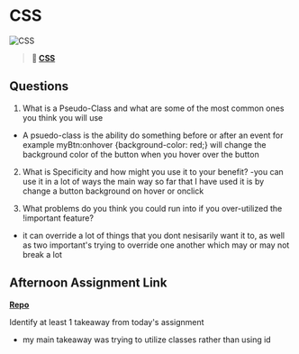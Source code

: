 # CSS

![CSS](https://bcw.blob.core.windows.net/public/cssUnit/1411879719053976)

> **📖 [CSS](https://codeworksacademy.com/fs-student-guide/resources/wk1/03-CSS)**

## Questions

1. What is a Pseudo-Class and what are some of the most common ones you think you will use
  - A psuedo-class is the ability do something before or after an event for example myBtn:onhover {background-color: red;}
  will change the background color of the button when you hover over the button

2. What is Specificity and how might you use it to your benefit?
  -you can use it in a lot of ways the main way so far that I have used it is by change a button background on hover or onclick

3. What problems do you think you could run into if you over-utilized the !important feature?
  - it can override a lot of things that you dont nesisarily want it to, as well as two important's trying to override one another which may or may not break a lot


## Afternoon Assignment Link

**[Repo](https://github.com/HardlySalty/1-17-afternoon-challenge)**

Identify at least 1 takeaway from today's assignment
  - my main takeaway was trying to utilize classes rather than using id
